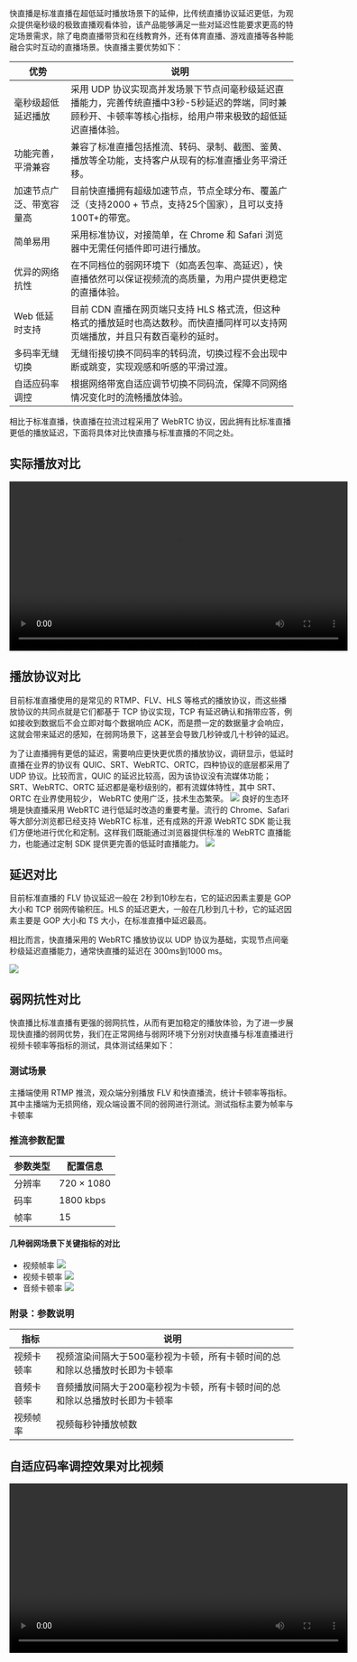 快直播是标准直播在超低延时播放场景下的延伸，比传统直播协议延迟更低，为观众提供毫秒级的极致直播观看体验，该产品能够满足一些对延迟性能要求更高的特定场景需求，除了电商直播带货和在线教育外，还有体育直播、游戏直播等各种能融合实时互动的直播场景。快直播主要优势如下：

<table>
<thead>
<tr>
<th width=20%>优势</th>
<th>说明</th>
</tr>
</thead>
<tbody><tr>
<td>毫秒级超低延迟播放</td>
<td>采用 UDP 协议实现高并发场景下节点间毫秒级延迟直播能力，完善传统直播中3秒-5秒延迟的弊端，同时兼顾秒开、卡顿率等核心指标，给用户带来极致的超低延迟直播体验。</td>
</tr>
<tr>
<td>功能完善，平滑兼容</td>
<td>兼容了标准直播包括推流、转码、录制、截图、鉴黄、播放等全功能，支持客户从现有的标准直播业务平滑迁移。</td>
</tr>
<tr>
<td>加速节点广泛、带宽容量高</td>
<td>目前快直播拥有超级加速节点，节点全球分布、覆盖广泛（支持2000 + 节点，支持25个国家），且可以支持100T+的带宽。</td>
</tr>
<tr>
<td>简单易用</td>
<td>采用标准协议，对接简单，在 Chrome 和 Safari 浏览器中无需任何插件即可进行播放。</td>
</tr>
<tr>
<td>优异的网络抗性</td>
<td>在不同档位的弱网环境下（如高丢包率、高延迟），快直播依然可以保证视频流的高质量，为用户提供更稳定的直播体验。</td>
</tr>
<tr>
<td>Web 低延时支持</td>
<td>目前 CDN 直播在网页端只支持 HLS 格式流，但这种格式的播放延时也高达数秒。而快直播同样可以支持网页端播放，并且只有数百毫秒的延时。</td>
<tr>
<td>多码率无缝切换</td>
<td>无缝衔接切换不同码率的转码流，切换过程不会出现中断或跳变，实现观感和听感的平滑过渡。</td>
</tr>
<tr>
<td>自适应码率调控</td>
<td>根据网络带宽自适应调节切换不同码流，保障不同网络情况变化时的流畅播放体验。</td>
</tr>
</tr>
</tbody></table>


相比于标准直播，快直播在拉流过程采用了 WebRTC 协议，因此拥有比标准直播更低的播放延迟，下面将具体对比快直播与标准直播的不同之处。

## 实际播放对比
<video width="600" controls>
<source src="https://liteav.sdk.qcloud.com/doc/res/mlvb/picture/leb_compare.MP4" type="video/mp4">
对不起，您的浏览器暂时不支持视频预览。
</video>

## 播放协议对比

目前标准直播使用的是常见的 RTMP、FLV、HLS 等格式的播放协议，而这些播放协议的共同点就是它们都基于 TCP 协议实现，TCP 有延迟确认和捎带应答，例如接收到数据后不会立即对每个数据响应 ACK，而是攒一定的数据量才会响应，这就会带来延迟的感知，在弱网场景下，这甚至会导致几秒钟或几十秒钟的延迟。

为了让直播拥有更低的延迟，需要响应更快更优质的播放协议，调研显示，低延时直播在业界的协议有 QUIC、SRT、WebRTC、ORTC，四种协议的底层都采用了 UDP 协议。比较而言，QUIC 的延迟比较高，因为该协议没有流媒体功能；SRT、WebRTC、ORTC 延迟都是毫秒级别的，都有流媒体特性，其中 SRT、ORTC 在业界使用较少， WebRTC 使用广泛，技术生态繁荣。
![](https://qcloudimg.tencent-cloud.cn/raw/939fb1c8cce065c3e0477071256cc8c7.png)
良好的生态环境是快直播采用 WebRTC 进行低延时改造的重要考量。流行的 Chrome、Safari 等大部分浏览都已经支持 WebRTC 标准，还有成熟的开源 WebRTC SDK 能让我们方便地进行优化和定制。这样我们既能通过浏览器提供标准的 WebRTC 直播能力，也能通过定制 SDK 提供更完善的低延时直播能力。
![](https://qcloudimg.tencent-cloud.cn/raw/551938729e66143f5f89ef3371cd98cc.png)

## 延迟对比

目前标准直播的 FLV 协议延迟一般在 2秒到10秒左右，它的延迟因素主要是 GOP 大小和 TCP 弱网传输积压。HLS 的延迟更大，一般在几秒到几十秒，它的延迟因素主要是 GOP 大小和 TS 大小，在标准直播中延迟最高。

相比而言，快直播采用的 WebRTC 播放协议以 UDP 协议为基础，实现节点间毫秒级延迟直播能力，通常快直播的延迟在 300ms到1000 ms。

![](https://qcloudimg.tencent-cloud.cn/raw/684bb00dc194fae8f9b7306ec649771e.png)     

## 弱网抗性对比
快直播比标准直播有更强的弱网抗性，从而有更加稳定的播放体验，为了进一步展现快直播的弱网优势，我们在正常网络与弱网环境下分别对快直播与标准直播进行视频卡顿率等指标的测试，具体测试结果如下：

### 测试场景
主播端使用 RTMP 推流，观众端分别播放 FLV 和快直播流，统计卡顿率等指标。其中主播端为无损网络，观众端设置不同的弱网进行测试。测试指标主要为帧率与卡顿率

### 推流参数配置

| 参数类型 | 配置信息   |
| -------- | ---------- |
| 分辨率   | 720 × 1080 |
| 码率     | 1800 kbps  |
| 帧率     | 15         |



#### 几种弱网场景下关键指标的对比
- 视频帧率
![](https://qcloudimg.tencent-cloud.cn/raw/641384bfcd7c8e7c00596393f392a084.png)
- 视频卡顿率
![](https://qcloudimg.tencent-cloud.cn/raw/34f1ad01e5a1f0cc8d3a18df4ae39012.png)     
- 音频卡顿率
![](https://qcloudimg.tencent-cloud.cn/raw/6412d0dd7aa59c0007ac7c527fbf4f96.png)        


### 附录：参数说明
| 指标       | 说明                                                         |
| ---------- | ------------------------------------------------------------ |
| 视频卡顿率 | 视频渲染间隔大于500毫秒视为卡顿，所有卡顿时间的总和除以总播放时长即为卡顿率 |
| 音频卡顿率 | 音频播放间隔大于200毫秒视为卡顿，所有卡顿时间的总和除以总播放时长即为卡顿率 |
| 视频帧率   | 视频每秒钟播放帧数                                           |

## 自适应码率调控效果对比视频
<video width="600" controls>
<source src="https://liteav.sdk.qcloud.com/doc/res/mlvb/picture//zh-cn/video.mp4" type="video/mp4">
对不起，您的浏览器暂时不支持视频预览。
</video>
